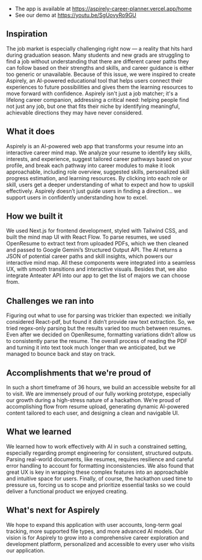 - The app is available at https://aspirely-career-planner.vercel.app/home
- See our demo at https://youtu.be/SgUovyRo9GU

## Inspiration
The job market is especially challenging right now — a reality that hits hard during graduation season. Many students and new grads are struggling to find a job without understanding that there are different career paths they can follow based on their strengths and skills, and career guidance is either too generic or unavailable. Because of this issue, we were inspired to create Aspirely, an AI-powered educational tool that helps users connect their experiences to future possibilities and gives them the learning resources to move forward with confidence. Aspirely isn't just a job matcher; it's a lifelong career companion, addressing a critical need: helping people find not just any job, but one that fits their niche by identifying meaningful, achievable directions they may have never considered.

## What it does
Aspirely is an AI-powered web app that transforms your resume into an interactive career mind map. We analyze your resume to identify key skills, interests, and experience, suggest tailored career pathways based on your profile, and break each pathway into career modules to make it look approachable, including role overview, suggested skills, personalized skill progress estimation, and learning resources. By clicking into each role or skill, users get a deeper understanding of what to expect and how to upskill effectively. Aspirely doesn’t just guide users in finding a direction... we support users in confidently understanding how to excel.

## How we built it
We used Next.js for frontend development, styled with Tailwind CSS, and built the mind map UI with React Flow. To parse resumes, we used OpenResume to extract text from uploaded PDFs, which we then cleaned and passed to Google Gemini’s Structured Output API. The AI returns a JSON of potential career paths and skill insights, which powers our interactive mind map. All these components were integrated into a seamless UX, with smooth transitions and interactive visuals. Besides that, we also integrate Anteater API into our app to get the list of majors we can choose from.

## Challenges we ran into
Figuring out what to use for parsing was trickier than expected: we initially considered React-pdf, but found it didn’t provide raw text extraction. So, we tried regex-only parsing but the results varied too much between resumes. Even after we decided on OpenResume, formatting variations didn’t allow us to consistently parse the resume. The overall process of reading the PDF and turning it into text took much longer than we anticipated, but we managed to bounce back and stay on track.

## Accomplishments that we're proud of
In such a short timeframe of 36 hours, we build an accessible website for all to visit. We are immensely proud of our fully working prototype, especially our growth during a high-stress nature of a hackathon. We’re proud of accomplishing flow from resume upload, generating dynamic AI-powered content tailored to each user, and designing a clean and navigable UI.

## What we learned
We learned how to work effectively with AI in such a constrained setting, especially regarding prompt engineering for consistent, structured outputs. Parsing real-world documents, like resumes, requires resilience and careful error handling to account for formatting inconsistencies. We also found that great UX is key in wrapping these complex features into an approachable and intuitive space for users. Finally, of course, the hackathon used time to pressure us, forcing us to scope and prioritize essential tasks so we could deliver a functional product we enjoyed creating.

## What's next for Aspirely
We hope to expand this application with user accounts, long-term goal tracking, more supported file types, and more advanced AI models. Our vision is for Aspirely to grow into a comprehensive career exploration and development platform, personalized and accessible to every user who visits our application.

